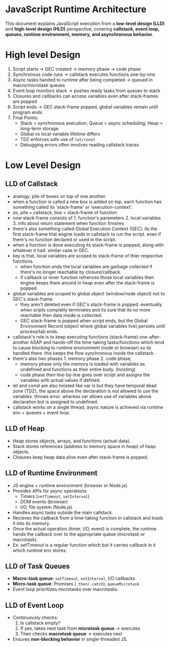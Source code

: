 # JavaScript Runtime Architecture
This document explains JavaScript execution from a **low-level design (LLD)** and **high-level design (HLD)** perspective, covering **callstack, event loop, queues, runtime environment, memory, and asynchronous behavior**.

# High level Design
1. Script starts → GEC created → memory phase → code phase  
2. Synchronous code runs → callstack executes functions one-by-one  
3. Async tasks handed to runtime after being completed → queued in macro/microtask queues  
4. Event loop monitors stack → pushes ready tasks from queues to stack  
5. Closures and callbacks can access variables even after stack-frames are popped  
6. Script ends → GEC stack-frame popped, global variables remain until program ends
7. Final Points:
    - Stack = synchronous execution; Queue = async scheduling; Heap = long-term storage  
    - Global vs local variable lifetime differs  
    - TDZ enforces safe use of `let/const`  
    - Debugging errors often involves reading callstack traces


# Low Level Design
## LLD of Callstack
- analogy: pile of boxes on top of one another.
- when a function is called a new box is added on top. each function has something called its 'stack-frame' or 'execution-context'.
- so, pile = callstack, box = stack-frame of function
- now stack-frame consists of 1. function's parameters 2. local variables 3. info about return statement when function finishes
- there's also something called Global Execution Context (GEC). its the first stack-frame that engine loads in callstack to run the script. even if there's no function declared or used in the script.
- when a function is done executing its stack-frame is popped, along with whatever it had. similar case in GEC.
- key is that, local variables are scoped to stack-frame of thier respective functions.
    - when function ends the local variables are garbage collected if there's no longer reachable by closure/callback.
    - if callback or inner function refrences those local variables then engine keeps them around in heap even after the stack-frame is popped.
- global variables are scoped to global object (window/node object) not to GEC's stack-frame.
    - they aren't deleted even if GEC's stack-frame is popped. eventually when scipts completly terminates and its sure that its no more reachable then data inside is collected.
    - GEC stack-frame is popped when script ends, but the Global Environment Record (object where global variables live) persists until process/tab ends.
- callstack's role is to keep executing functions (stack-frame) one-after-another ASAP and hands-off the time-taking tasks/functions which tend to cause blocking to runtime environment (node or browser) so its handled there. this keeps the flow synchronous inside the callstack.
- there's also two phases 1. memory phase 2. code phase, 
    - memory phase only the memory is loaded with variables as undefined and functions as their entire body. (hoisting)
    - code phase then line-by-line goes over script and assigns the variables with actual values if defined.
- let and const are also hoisted like var is but they have temporal dead zone (TDZ), the space above the declaration is not allowed to use the variables. throws error. whereas var allows use of variables above declaration but is assigned to undefined.
- callstack works on a single thread, async nature is achieved via runtime env + queues + event loop.

## LLD of Heap
- Heap stores objects, arrays, and functions (actual data). 
- Stack stores references (address to memory space in heap) of heap objects.
- Closures keep heap data alive even after stack-frame is popped.

## LLD of Runtime Environment
- JS engine + runtime environment (browser or Node.js).  
- Provides APIs for async operations:  
  - Timers (`setTimeout`, `setInterval`)  
  - DOM events (browser)  
  - I/O, file system (Node.js)  
- Handles async tasks outside the main callstack.
- Recieves the callback from a time-taking function in callstack and loads it into its memory.
- Once the actual operation (timer, I/O, event) is complete, the runtime hands the callback over to the appropriate queue (microtask or macrotask).
- Ex: setTimeout is a regular function which but it carries callback in it which runtime env stores.

## LLD of Task Queues
- **Macro-task queue**: `setTimeout`, `setInterval`, I/O callbacks  
- **Micro-task queue**: Promises (`.then/.catch`), `queueMicrotask`  
- Event loop prioritizes microtasks over macrotasks.

## LLD of Event Loop
- Continuously checks:
  1. Is callstack empty?  
  2. If yes, takes next task from **microtask queue** → executes  
  3. Then checks **macrotask queue** → executes next  
- Ensures **non-blocking behavior** in single-threaded JS.